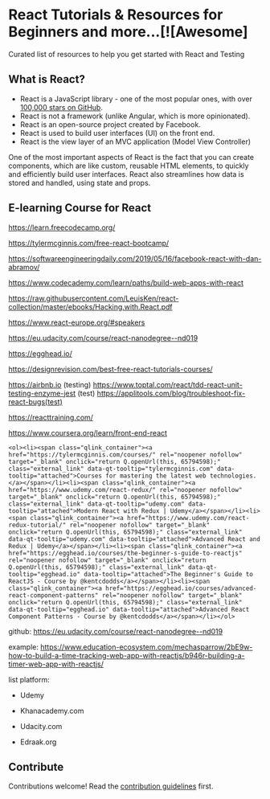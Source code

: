 # React Tutorials & Resources for Beginners and more...[![Awesome]
Curated list of resources to help you get started with React and Testing


## What is React?

* React is a JavaScript library - one of the most popular ones, with over [100,000 stars on GitHub](https://github.com/facebook/react).
* React is not a framework (unlike Angular, which is more opinionated).
* React is an open-source project created by Facebook.
* React is used to build user interfaces (UI) on the front end.
* React is the view layer of an MVC application (Model View Controller)

One of the most important aspects of React is the fact that you can create components, which are like custom, reusable HTML elements, to quickly and efficiently build user interfaces. React also streamlines how data is stored and handled, using state and props.


## E-learning Course for React

https://learn.freecodecamp.org/

https://tylermcginnis.com/free-react-bootcamp/

https://softwareengineeringdaily.com/2019/05/16/facebook-react-with-dan-abramov/

https://www.codecademy.com/learn/paths/build-web-apps-with-react

https://raw.githubusercontent.com/LeuisKen/react-collection/master/ebooks/Hacking.with.React.pdf

https://www.react-europe.org/#speakers

https://eu.udacity.com/course/react-nanodegree--nd019

https://egghead.io/

https://designrevision.com/best-free-react-tutorials-courses/

https://airbnb.io (testing)
https://www.toptal.com/react/tdd-react-unit-testing-enzyme-jest (test)
https://applitools.com/blog/troubleshoot-fix-react-bugs(test)

https://reacttraining.com/

https://www.coursera.org/learn/front-end-react

```
<ol><li><span class="qlink_container"><a href="https://tylermcginnis.com/courses/" rel="noopener nofollow" target="_blank" onclick="return Q.openUrl(this, 65794598);" class="external_link" data-qt-tooltip="tylermcginnis.com" data-tooltip="attached">Courses for mastering the latest web technologies.</a></span></li><li><span class="qlink_container"><a href="https://www.udemy.com/react-redux/" rel="noopener nofollow" target="_blank" onclick="return Q.openUrl(this, 65794598);" class="external_link" data-qt-tooltip="udemy.com" data-tooltip="attached">Modern React with Redux | Udemy</a></span></li><li><span class="qlink_container"><a href="https://www.udemy.com/react-redux-tutorial/" rel="noopener nofollow" target="_blank" onclick="return Q.openUrl(this, 65794598);" class="external_link" data-qt-tooltip="udemy.com" data-tooltip="attached">Advanced React and Redux | Udemy</a></span></li><li><span class="qlink_container"><a href="https://egghead.io/courses/the-beginner-s-guide-to-reactjs" rel="noopener nofollow" target="_blank" onclick="return Q.openUrl(this, 65794598);" class="external_link" data-qt-tooltip="egghead.io" data-tooltip="attached">The Beginner's Guide to ReactJS - Course by @kentcdodds</a></span></li><li><span class="qlink_container"><a href="https://egghead.io/courses/advanced-react-component-patterns" rel="noopener nofollow" target="_blank" onclick="return Q.openUrl(this, 65794598);" class="external_link" data-qt-tooltip="egghead.io" data-tooltip="attached">Advanced React Component Patterns - Course by @kentcdodds</a></span></li></ol>
```

github: 
https://eu.udacity.com/course/react-nanodegree--nd019

example: 
https://www.education-ecosystem.com/mechasparrow/2bE9w-how-to-build-a-time-tracking-web-app-with-reactjs/b946r-building-a-timer-web-app-with-reactjs/


list platform: 
* Udemy

* Khanacademy.com

* Udacity.com

* Edraak.org


## Contribute

Contributions welcome! Read the [contribution guidelines](contributing.md) first.

